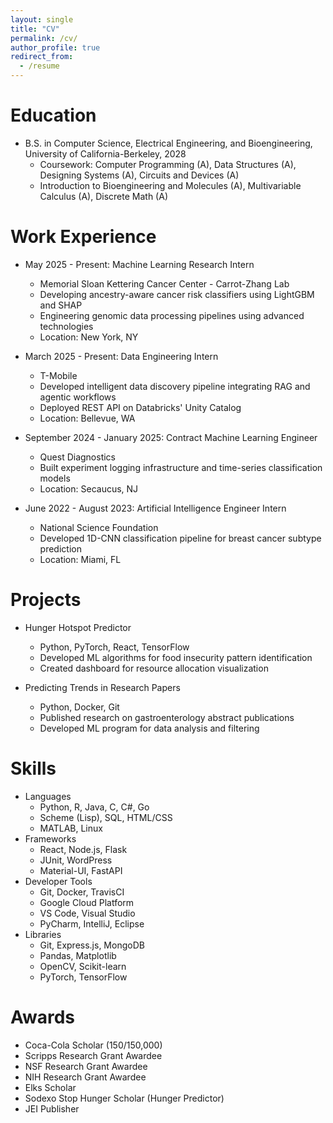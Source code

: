 ```yaml
---
layout: single
title: "CV"
permalink: /cv/
author_profile: true
redirect_from:
  - /resume
---
```


Education
======
* B.S. in Computer Science, Electrical Engineering, and Bioengineering, University of California-Berkeley, 2028
  * Coursework: Computer Programming (A), Data Structures (A), Designing Systems (A), Circuits and Devices (A)
  * Introduction to Bioengineering and Molecules (A), Multivariable Calculus (A), Discrete Math (A)

Work Experience
======
* May 2025 - Present: Machine Learning Research Intern
  * Memorial Sloan Kettering Cancer Center - Carrot-Zhang Lab
  * Developing ancestry-aware cancer risk classifiers using LightGBM and SHAP
  * Engineering genomic data processing pipelines using advanced technologies
  * Location: New York, NY

* March 2025 - Present: Data Engineering Intern
  * T-Mobile
  * Developed intelligent data discovery pipeline integrating RAG and agentic workflows
  * Deployed REST API on Databricks' Unity Catalog
  * Location: Bellevue, WA

* September 2024 - January 2025: Contract Machine Learning Engineer
  * Quest Diagnostics
  * Built experiment logging infrastructure and time-series classification models
  * Location: Secaucus, NJ

* June 2022 - August 2023: Artificial Intelligence Engineer Intern
  * National Science Foundation
  * Developed 1D-CNN classification pipeline for breast cancer subtype prediction
  * Location: Miami, FL

Projects
======
* Hunger Hotspot Predictor
  * Python, PyTorch, React, TensorFlow
  * Developed ML algorithms for food insecurity pattern identification
  * Created dashboard for resource allocation visualization

* Predicting Trends in Research Papers
  * Python, Docker, Git
  * Published research on gastroenterology abstract publications
  * Developed ML program for data analysis and filtering

Skills
======
* Languages
  * Python, R, Java, C, C#, Go
  * Scheme (Lisp), SQL, HTML/CSS
  * MATLAB, Linux
* Frameworks
  * React, Node.js, Flask
  * JUnit, WordPress
  * Material-UI, FastAPI
* Developer Tools
  * Git, Docker, TravisCI
  * Google Cloud Platform
  * VS Code, Visual Studio
  * PyCharm, IntelliJ, Eclipse
* Libraries
  * Git, Express.js, MongoDB
  * Pandas, Matplotlib
  * OpenCV, Scikit-learn
  * PyTorch, TensorFlow

Awards
======
* Coca-Cola Scholar (150/150,000)
* Scripps Research Grant Awardee
* NSF Research Grant Awardee
* NIH Research Grant Awardee
* Elks Scholar
* Sodexo Stop Hunger Scholar (Hunger Predictor)
* JEI Publisher 